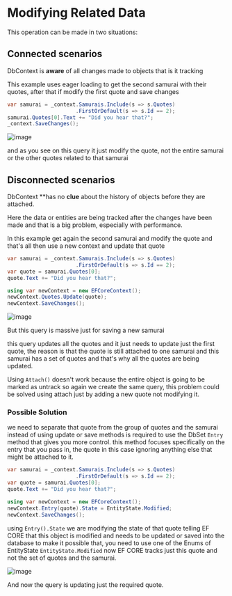 # Modifying Related Data

This operation can be made in two situations:

## Connected scenarios

DbContext is **aware** of all changes made to objects that is it tracking 

This example uses eager loading to get the second samurai with their quotes, after that if modify the first quote and save changes

```csharp
var samurai = _context.Samurais.Include(s => s.Quotes)
                      .FirstOrDefault(s => s.Id == 2);
samurai.Quotes[0].Text += "Did you hear that?";
_context.SaveChanges();
```

![image](https://user-images.githubusercontent.com/53051438/198298446-95f3bfbd-7b73-41dc-a71b-7bda2ce38b1d.png)

and as you see on this query it just modify the quote, not the entire samurai or the other quotes related to that samurai

## Disconnected scenarios

DbContext **has no **clue** about the history of objects before they are attached.

Here the data or entities are being tracked after the changes have been made and that is a big problem, especially with performance.

In this example get again the second samurai and modify the quote and that's all then use a new context and update that quote

```csharp
var samurai = _context.Samurais.Include(s => s.Quotes)
                      .FirstOrDefault(s => s.Id == 2);
var quote = samurai.Quotes[0];
quote.Text += "Did you hear that?";

using var newContext = new EFCoreContext();
newContext.Quotes.Update(quote);
newContext.SaveChanges();
```

![image](https://user-images.githubusercontent.com/53051438/198299288-080911ae-ece9-4220-8150-c44c4d75e7f1.png)

But this query is massive just for saving a new samurai

this query updates all the quotes and it just needs to update just the first quote, the reason is that the quote is still attached to one samurai and this samurai has a set of quotes and that's why all the quotes are being updated.

Using `Attach()` doesn't work because the entire object is going to be marked as untrack so again we create the same query, this problem could be solved using attach just by adding a new quote not modifying it.

### Possible Solution

we need to separate that quote from the group of quotes and the samurai instead of using update or save methods is required to use the DbSet `Entry` method that gives you more control. this method focuses specifically on the entry that you pass in, the quote in this case ignoring anything else that might be attached to it.

```csharp
var samurai = _context.Samurais.Include(s => s.Quotes)
                      .FirstOrDefault(s => s.Id == 2);
var quote = samurai.Quotes[0];
quote.Text += "Did you hear that?";

using var newContext = new EFCoreContext();
newContext.Entry(quote).State = EntityState.Modified;
newContext.SaveChanges();
```

using `Entry().State` we are modifying the state of that quote telling EF CORE that this object is modified and needs to be updated or saved into the database to make it possible that, you need to use one of the Enums of EntityState `EntityState.Modified` now EF CORE tracks just this quote and not the set of quotes and the samurai.

![image](https://user-images.githubusercontent.com/53051438/198301809-81e110ba-6d71-41ba-bd3f-5b96691c0999.png)

And now the query is updating just the required quote.
